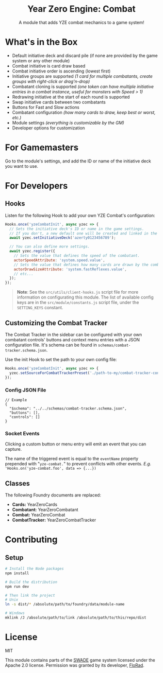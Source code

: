 
<center>
<h1>Year Zero Engine: Combat</h1>
<p>A module that adds YZE combat mechanics to a game system!</p>
</center>

# What's in the Box
- Default initiative deck and discard pile (if none are provided by the game system or any other module)
- Combat initiative is card draw based
- Combat initiative order is ascending (lowest first)
- Initiative groups are supported *(1 card for multiple combatants, create groups with right-click or drag'n-drop)*
- Combatant cloning is supported *(one token can have multiple initiative entries in a combat instance, useful for monsters with Speed > 1)*
- Redrawing initiative at the start of each round is supported
- Swap initiative cards between two combatants
- Buttons for Fast and Slow actions
- Combatant configuration *(how many cards to draw, keep best or worst, etc.)*
- Module settings *(everything is customizable by the GM)*
- Developer options for customization

# For Gamemasters

Go to the module's settings, and add the ID or name of the initiative deck you want to use.

# For Developers

## Hooks

Listen for the following Hook to add your own YZE Combat's configuration:

```js
Hooks.once('yzeCombatInit', async yzec => {
  // Sets the initiative deck's ID or name in the game settings.
  // If you don't, a new default one will be created and linked in the settings.
  await yzec.setInitiativeDeck('azerty0123456789');

  // You can also define more settings.
  await yzec.register({
    // Sets the value that defines the speed of the combatant.
    actorSpeedAttribute: 'system.speed.value',
    // Sets the value that defines how many cards are drawn by the combatant.
    actorDrawSizeAttribute: 'system.fastReflexes.value',
    // etc...
  });
});
```

> **Note**: See the `src/utils/client-hooks.js` script file for more information on configurating this module. The list of available config keys are in the `src/module/constants.js` script file, under the `SETTING_KEYS` constant.

## Customizing the Combat Tracker

The Combat Tracker in the sidebar can be configured with your own combatant controls' buttons and context menu entries with a JSON configuration file. It's schema can be found in `schemas/combat-tracker.schema.json`.

Use the init Hook to set the path to your own config file:

```js
Hooks.once('yzeCombatInit', async yzec => {
  yzec.setSourceForCombatTrackerPreset('./path-to-my/combat-tracker-config.json');
});
```

### Config JSON File

<!-- TODO -->

```jsonc
// Example
{
  "$schema": "../../schemas/combat-tracker.schema.json",
  "buttons": [],
  "controls": []
}
```

<!-- ### Custom Combatant's Controls Buttons and Context Menu Entries -->

<!-- TODO -->

### Socket Events

Clicking a custom button or menu entry will emit an event that you can capture.

The name of the triggered event is equal to the `eventName` property prepended with "`yze-combat.`" to prevent conflicts with other events. *E.g.* `'Hooks.on('yze-combat.foo', data => {...})`

## Classes

The following Foundry documents are replaced:
- **Cards:** YearZeroCards
- **Combatant:** YearZeroCombatant
- **Combat:** YearZeroCombat
- **CombatTracker:** YearZeroCombatTracker

# Contributing

## Setup

```bash
# Install the Node packages
npm install

# Build the distribution
npm run dev

# Then link the project
# Unix
ln -s dist/* /absolute/path/to/foundry/data/module-name

# Windows
mklink /J /absolute/path/to/link /absolute/path/to/this/repo/dist
```

# License

MIT

This module contains parts of the [SWADE](https://gitlab.com/peginc/swade) game system licensed under the Apache 2.0 license. Permission was granted by its developer, [FloRad](https://gitlab.com/florad92).
